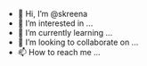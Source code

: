- 👋 Hi, I’m @skreena
- 👀 I’m interested in ...
- 🌱 I’m currently learning ...
- 💞️ I’m looking to collaborate on ...
- 📫 How to reach me ...

<!---u
skreena/skreena is a ✨ special ✨ repository because its `README.md` (this file) appears on your GitHub profile.
You can click the Preview link to take a look at your changes.
--->
